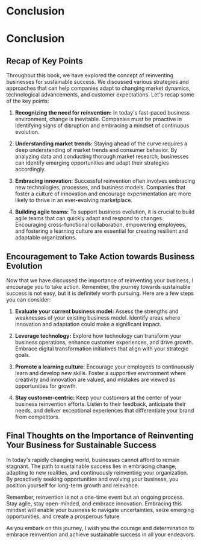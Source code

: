 # Conclusion

Conclusion
==========

Recap of Key Points
-------------------

Throughout this book, we have explored the concept of reinventing businesses for sustainable success. We discussed various strategies and approaches that can help companies adapt to changing market dynamics, technological advancements, and customer expectations. Let's recap some of the key points:

1. **Recognizing the need for reinvention:** In today's fast-paced business environment, change is inevitable. Companies must be proactive in identifying signs of disruption and embracing a mindset of continuous evolution.

2. **Understanding market trends:** Staying ahead of the curve requires a deep understanding of market trends and consumer behavior. By analyzing data and conducting thorough market research, businesses can identify emerging opportunities and adapt their strategies accordingly.

3. **Embracing innovation:** Successful reinvention often involves embracing new technologies, processes, and business models. Companies that foster a culture of innovation and encourage experimentation are more likely to thrive in an ever-evolving marketplace.

4. **Building agile teams:** To support business evolution, it is crucial to build agile teams that can quickly adapt and respond to changes. Encouraging cross-functional collaboration, empowering employees, and fostering a learning culture are essential for creating resilient and adaptable organizations.

Encouragement to Take Action towards Business Evolution
-------------------------------------------------------

Now that we have discussed the importance of reinventing your business, I encourage you to take action. Remember, the journey towards sustainable success is not easy, but it is definitely worth pursuing. Here are a few steps you can consider:

1. **Evaluate your current business model:** Assess the strengths and weaknesses of your existing business model. Identify areas where innovation and adaptation could make a significant impact.

2. **Leverage technology:** Explore how technology can transform your business operations, enhance customer experiences, and drive growth. Embrace digital transformation initiatives that align with your strategic goals.

3. **Promote a learning culture:** Encourage your employees to continuously learn and develop new skills. Foster a supportive environment where creativity and innovation are valued, and mistakes are viewed as opportunities for growth.

4. **Stay customer-centric:** Keep your customers at the center of your business reinvention efforts. Listen to their feedback, anticipate their needs, and deliver exceptional experiences that differentiate your brand from competitors.

Final Thoughts on the Importance of Reinventing Your Business for Sustainable Success
-------------------------------------------------------------------------------------

In today's rapidly changing world, businesses cannot afford to remain stagnant. The path to sustainable success lies in embracing change, adapting to new realities, and continuously reinventing your organization. By proactively seeking opportunities and evolving your business, you position yourself for long-term growth and relevance.

Remember, reinvention is not a one-time event but an ongoing process. Stay agile, stay open-minded, and embrace innovation. Embracing this mindset will enable your business to navigate uncertainties, seize emerging opportunities, and create a prosperous future.

As you embark on this journey, I wish you the courage and determination to embrace reinvention and achieve sustainable success in all your endeavors.